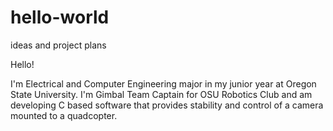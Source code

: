 # hello-world
ideas and project plans

Hello!

I'm Electrical and Computer Engineering major in my junior year at Oregon State University.  I'm Gimbal Team Captain for OSU Robotics Club and am developing C based software that provides stability and control of a camera mounted to a quadcopter.
